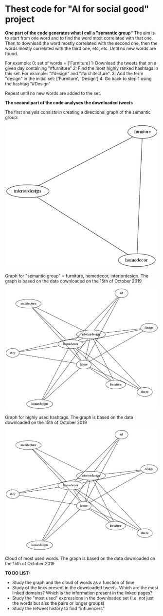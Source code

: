 # Thest code for "AI for social good" project

**One part of the code generates what I call a "semantic group"**
The aim is to start from one word and to find the word most correlated with that one.
Then to download the word mostly correlated with the second one, then the words mostly correlated with the third one, etc, etc.
Until no new words are found.

For example:
0: set of words = ['Furniture]
1: Download the tweets that on a given day containing "#furniture"
2: Find the most highly ranked hashtags in this set. For example: "#design" and "#architecture".
3: Add the term "design" in the initial set: ['Furniture', 'Design']
4: Go back to step 1 using the hashtag "#Design'

Repeat until no new words are added to the set.

**The second part of the code analyses the downloaded tweets**
<p>
The first analysis consists in creating a directional graph of the semantic group:

![](https://github.com/ecancellieri/My_twitter_apps/blob/master/creating_semantic_group/graph_0.1.png)
<p>
Graph for "semantic group" = furniture, homedecor, interiordesign. The graph is based on the data downloaded on the 15th of October 2019

![](https://github.com/ecancellieri/My_twitter_apps/blob/master/creating_semantic_group/graph_0.2.png)
<p>
Graph for highly used hashtags. The graph is based on the data downloaded on the 15th of October 2019

![](https://github.com/ecancellieri/My_twitter_apps/blob/master/creating_semantic_group/graph_0.2.png)
<p>
Cloud of most used words. The graph is based on the data downloaded on the 15th of October 2019


**TO DO LIST:**
- Study the graph and the cloud of words as a function of time
- Study of the links present in the downloaded tweets. Which are the most linked domains? Which is the information present in the linked pages?
- Study the "most used" expressions in the downloaded set (I.e. not just the words but also the pairs or longer groups)
- Study the retweet history to find "influencers"
